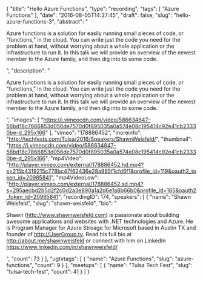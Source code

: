 {
  "title": "Hello Azure Functions",
  "type": "recording",
  "tags": [
    "Azure Functions"
  ],
  "date": "2016-08-05T14:27:45",
  "draft": false,
  "slug": "hello-azure-functions-3",
  "abstract": "<p>Azure functions is a solution for easily running small pieces of code, or \"functions,\" in the cloud. You can write just the code you need for the problem at hand, without worrying about a whole application or the infrastructure to run it. In this talk we will provide an overview of the newest member to the Azure family, and then dig into to some code.</p>",
  "description": "<p>Azure functions is a solution for easily running small pieces of code, or \"functions,\" in the cloud. You can write just the code you need for the problem at hand, without worrying about a whole application or the infrastructure to run it. In this talk we will provide an overview of the newest member to the Azure family, and then dig into to some code.</p>",
  "images": [
    "https://i.vimeocdn.com/video/586634847-56bd18c7866853d056de7570d0f895035a0a574e08c195414c92e41cb23330be-d_295x166"
  ],
  "vimeo": "178886452",
  "moreinfo": "http://techfests.com/Tulsa/2016/Speakers/ShawnWeisfeld/",
  "thumbnail": "https://i.vimeocdn.com/video/586634847-56bd18c7866853d056de7570d0f895035a0a574e08c195414c92e41cb23330be-d_295x166",
  "mp4Video": "http://player.vimeo.com/external/178886452.hd.mp4?s=215b4319215c778bc47f62436e28a985f1cfd6f1&profile_id=119&oauth2_token_id=20985841",
  "mp4VideoLow": "http://player.vimeo.com/external/178886452.sd.mp4?s=295aecbd2b5d2f2c0d2a3e890a1a2d6e1a8b66b0&profile_id=165&oauth2_token_id=20985841",
  "recordingID": 174,
  "speakers": [
    {
      "name": "Shawn Weisfeld",
      "slug": "shawn-weisfeld",
      "bio": "<p>Shawn (http://www.shawnweisfeld.com) is passionate about building awesome applications and websites with .NET technologies and Azure. He is Program Manager for Azure Stroage for Microsoft based in Austin TX and founder of http://UserGroup.tv. Read his full bio at http://about.me/shawnweisfeld or connect with him on LinkedIn https://www.linkedin.com/in/shawnweisfeld/</p>",
      "count": 73
    }
  ],
  "ugtvtags": [
    {
      "name": "Azure Functions",
      "slug": "azure-functions",
      "count": 9
    }
  ],
  "meetups": [
    {
      "name": "Tulsa Tech Fest",
      "slug": "tulsa-tech-fest",
      "count": 41
    }
  ]
}